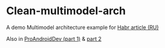 # Clean-multimodel-arch
A demo Multimodel architecture example for [Habr article (RU)](https://habr.com/ru/company/kaspersky/blog/520766/)

Also in [ProAndroidDev (part 1)](https://proandroiddev.com/modularization-of-android-applications-in-2021-a79a590d5e5b) & [part 2](https://proandroiddev.com/modularization-of-android-applications-with-explicit-initialization-90efdb79db4a)

